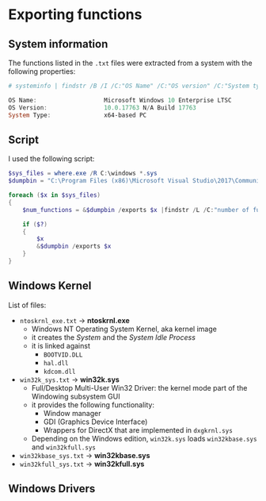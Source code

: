 # Exporting functions

## System information

The functions listed in the `.txt` files were extracted from a system with the following properties:

```ps1
# systeminfo | findstr /B /I /C:"OS Name" /C:"OS version" /C:"System type"

OS Name:                   Microsoft Windows 10 Enterprise LTSC
OS Version:                10.0.17763 N/A Build 17763
System Type:               x64-based PC
```

## Script

I used the following script:

```ps1
$sys_files = where.exe /R C:\windows *.sys
$dumpbin = "C:\Program Files (x86)\Microsoft Visual Studio\2017\Community\VC\Tools\MSVC\14.16.27023\bin\Hostx64\x64\dumpbin.exe"

foreach ($x in $sys_files)
{
    $num_functions = &$dumpbin /exports $x |findstr /L /C:"number of functions";

    if ($?)
    {
        $x
        &$dumpbin /exports $x
    }
}
```

## Windows Kernel

List of files:

- `ntoskrnl_exe.txt` -> **ntoskrnl.exe**
  - Windows NT Operating System Kernel, aka kernel image
  - it creates the *System* and the *System Idle Process*
  - it is linked against
    - `BOOTVID.DLL`
    - `hal.dll`
    - `kdcom.dll`
- `win32k_sys.txt` -> **win32k.sys**
  - Full/Desktop Multi-User Win32 Driver: the kernel mode part of the Windowing subsystem GUI
  - it provides the following functionality:
    - Window manager
    - GDI (Graphics Device Interface)
    - Wrappers for DirectX that are implemented in `dxgkrnl.sys`
  - Depending on the Windows edition, `win32k.sys` loads `win32kbase.sys` and `win32kfull.sys`
- `win32kbase_sys.txt` -> **win32kbase.sys**
- `win32kfull_sys.txt` -> **win32kfull.sys**

## Windows Drivers
